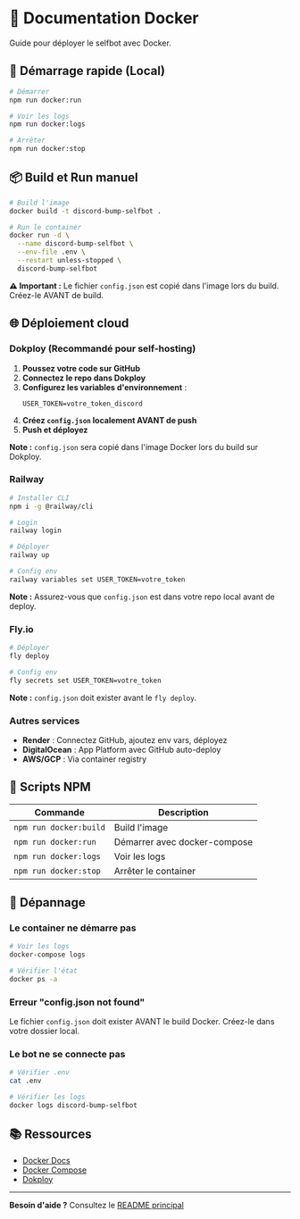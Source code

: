 # 🐳 Documentation Docker

Guide pour déployer le selfbot avec Docker.

## 🚀 Démarrage rapide (Local)

```bash
# Démarrer
npm run docker:run

# Voir les logs
npm run docker:logs

# Arrêter
npm run docker:stop
```

## 📦 Build et Run manuel

```bash
# Build l'image
docker build -t discord-bump-selfbot .

# Run le container
docker run -d \
  --name discord-bump-selfbot \
  --env-file .env \
  --restart unless-stopped \
  discord-bump-selfbot
```

**⚠️ Important :** Le fichier `config.json` est copié dans l'image lors du build. Créez-le AVANT de build.

## 🌐 Déploiement cloud

### Dokploy (Recommandé pour self-hosting)

1. **Poussez votre code sur GitHub**
2. **Connectez le repo dans Dokploy**
3. **Configurez les variables d'environnement** :
   ```
   USER_TOKEN=votre_token_discord
   ```
4. **Créez `config.json` localement AVANT de push**
5. **Push et déployez**

**Note :** `config.json` sera copié dans l'image Docker lors du build sur Dokploy.

### Railway

```bash
# Installer CLI
npm i -g @railway/cli

# Login
railway login

# Déployer
railway up

# Config env
railway variables set USER_TOKEN=votre_token
```

**Note :** Assurez-vous que `config.json` est dans votre repo local avant de deploy.

### Fly.io

```bash
# Déployer
fly deploy

# Config env
fly secrets set USER_TOKEN=votre_token
```

**Note :** `config.json` doit exister avant le `fly deploy`.

### Autres services

- **Render** : Connectez GitHub, ajoutez env vars, déployez
- **DigitalOcean** : App Platform avec GitHub auto-deploy
- **AWS/GCP** : Via container registry

## 🔧 Scripts NPM

| Commande | Description |
|----------|-------------|
| `npm run docker:build` | Build l'image |
| `npm run docker:run` | Démarrer avec docker-compose |
| `npm run docker:logs` | Voir les logs |
| `npm run docker:stop` | Arrêter le container |

## 🐛 Dépannage

### Le container ne démarre pas

```bash
# Voir les logs
docker-compose logs

# Vérifier l'état
docker ps -a
```

### Erreur "config.json not found"

Le fichier `config.json` doit exister AVANT le build Docker. Créez-le dans votre dossier local.

### Le bot ne se connecte pas

```bash
# Vérifier .env
cat .env

# Vérifier les logs
docker logs discord-bump-selfbot
```

## 📚 Ressources

- [Docker Docs](https://docs.docker.com/)
- [Docker Compose](https://docs.docker.com/compose/)
- [Dokploy](https://dokploy.com/)

---

**Besoin d'aide ?** Consultez le [README principal](README.md)
